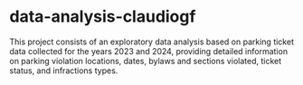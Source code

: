 # data-analysis-claudiogf
This project consists of an exploratory data analysis based on parking ticket data collected for the years 2023 and 2024, providing detailed information on parking violation locations, dates, bylaws and sections violated, ticket status, and infractions types.
